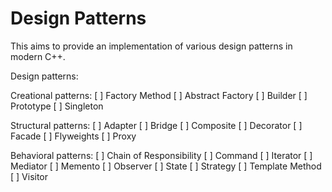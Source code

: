 # Design Patterns

This aims to provide an implementation of various design patterns in modern C++.

Design patterns:

Creational patterns:
[ ] Factory Method
[ ] Abstract Factory
[ ] Builder
[ ] Prototype
[ ] Singleton

Structural patterns:
[ ] Adapter
[ ] Bridge
[ ] Composite
[ ] Decorator
[ ] Facade
[ ] Flyweights
[ ] Proxy

Behavioral patterns:
[ ] Chain of Responsibility
[ ] Command
[ ] Iterator
[ ] Mediator
[ ] Memento
[ ] Observer
[ ] State
[ ] Strategy
[ ] Template Method
[ ] Visitor
